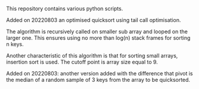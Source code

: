This repository contains various python scripts.

Added on 20220803 an optimised quicksort using tail call optimisation.

The algorithm is recursively called on smaller sub array and 
looped on the larger one. This ensures using no more than log(n)
stack frames for sorting n keys.

Another characteristic of this algorithm is that for sorting small arrays,
insertion sort is used. The cutoff point is array size equal to 9.

Added on 20220803: another version added with the difference that pivot is 
the median of a random sample of 3 keys from the array to be quicksorted.
